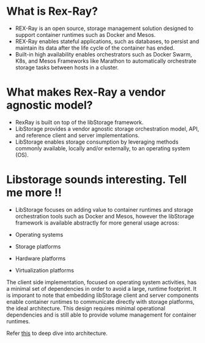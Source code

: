 # What is Rex-Ray?

- REX-Ray is an open source, storage management solution designed to support container runtimes such as Docker and Mesos. 
- REX-Ray enables stateful applications, such as databases, to persist and maintain its data after the life cycle of the container has ended. 
- Built-in high availability enables orchestrators such as Docker Swarm, K8s, and Mesos Frameworks like Marathon to automatically orchestrate storage tasks between hosts in a cluster.

# What makes Rex-Ray a vendor agnostic model?

- RexRay is built on top of the libStorage framework. 
- LibStorage provides a vendor agnostic storage orchestration model, API, and reference client and server implementations.
- LibStorage enables storage consumption by leveraging methods commonly available, locally and/or externally, to an operating system (OS).

# Libstorage sounds interesting. Tell me more !!

- LibStorage focuses on adding value to container runtimes and storage orchestration tools such as Docker and Mesos, 
however the libStorage framework is available abstractly for more general usage across:

- Operating systems
- Storage platforms
- Hardware platforms
- Virtualization platforms

The client side implementation, focused on operating system activities, has a minimal set of dependencies in order to avoid a large, 
runtime footprint. It is imporant to note that embedding libStorage client and server components enable container runtimes to communicate directly with storage platforms, the ideal architecture.
This design requires minimal operational dependencies and is still able to provide volume management for container runtimes.

Refer [this](https://github.com/ajeetraina/rexray/libstorage/concept.md) to deep dive into architecture.

#




